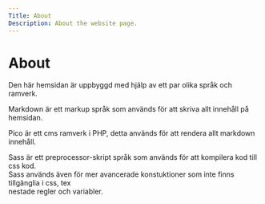 ```yaml
---
Title: About
Description: About the website page.
---
```


About
==========================

Den här hemsidan är uppbyggd med hjälp av ett par olika språk och ramverk.

Markdown är ett markup språk som används för att skriva allt innehåll på hemsidan.

Pico är ett cms ramverk i PHP, detta används för att rendera allt markdown innehåll.

Sass är ett preprocessor-skript språk som används för att kompilera kod till css kod. <br>
Sass används även för mer avancerade konstuktioner som inte finns tillgänglia i css, tex <br> nestade regler och variabler.